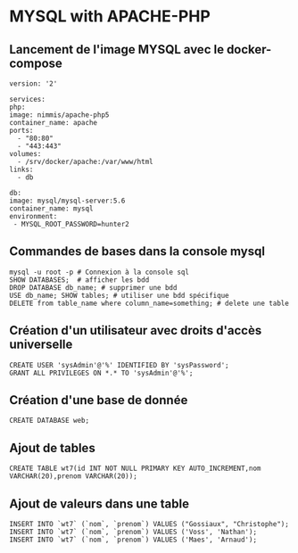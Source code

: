 # MYSQL with APACHE-PHP

## Lancement de l'image MYSQL avec le docker-compose 

    version: '2'

    services:
    php:
    image: nimmis/apache-php5
    container_name: apache
    ports:
      - "80:80"  
      - "443:443"
    volumes:
      - /srv/docker/apache:/var/www/html
    links:
      - db

    db:
    image: mysql/mysql-server:5.6
    container_name: mysql 
    environment:
     - MYSQL_ROOT_PASSWORD=hunter2

## Commandes de bases dans la console mysql
    mysql -u root -p # Connexion à la console sql
    SHOW DATABASES;  # afficher les bdd
    DROP DATABASE db_name; # supprimer une bdd
    USE db_name; SHOW tables; # utiliser une bdd spécifique
    DELETE from table_name where column_name=something; # delete une table

## Création d'un utilisateur avec droits d'accès universelle 
    CREATE USER 'sysAdmin'@'%' IDENTIFIED BY 'sysPassword';
    GRANT ALL PRIVILEGES ON *.* TO 'sysAdmin'@'%'; 
 
## Création d'une base de donnée
    CREATE DATABASE web;

## Ajout de tables 
    CREATE TABLE wt7(id INT NOT NULL PRIMARY KEY AUTO_INCREMENT,nom VARCHAR(20),prenom VARCHAR(20));

## Ajout de valeurs dans une table
    
    INSERT INTO `wt7` (`nom`, `prenom`) VALUES ("Gossiaux", "Christophe");
    INSERT INTO `wt7` (`nom`, `prenom`) VALUES ('Voss', 'Nathan');
    INSERT INTO `wt7` (`nom`, `prenom`) VALUES ('Maes', 'Arnaud');


